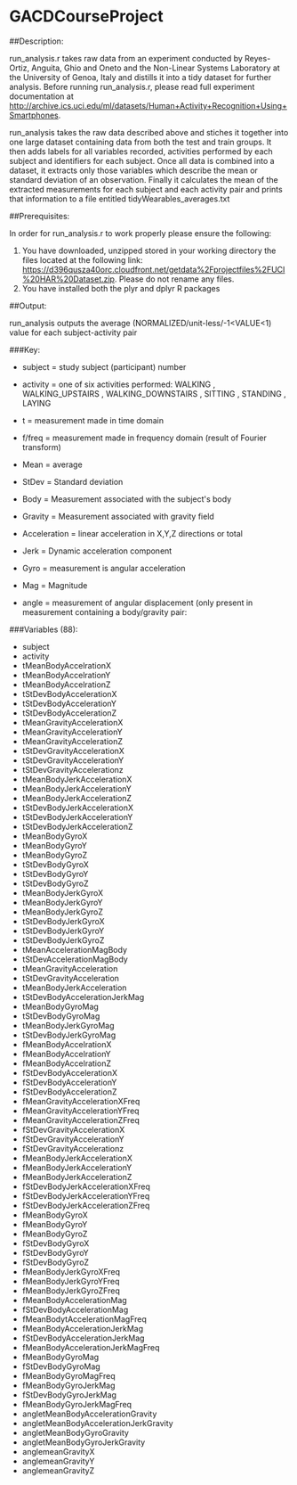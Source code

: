 # GACDCourseProject

##Description:

run_analysis.r takes raw data from an experiment conducted by Reyes-Ortiz, Anguita, Ghio and Oneto and the Non-Linear Systems Laboratory at the University of Genoa, Italy and distills it into a tidy dataset for further analysis. Before running run_analysis.r, please read full experiment documentation at http://archive.ics.uci.edu/ml/datasets/Human+Activity+Recognition+Using+Smartphones.

run_analysis takes the raw data described above and stiches it together into one large dataset containing data from both the test and train groups. It then adds labels for all variables recorded, activities performed by each subject and identifiers for each subject. Once all data is combined into a dataset, it extracts only those variables which describe the mean or standard deviation of an observation. Finally it calculates the mean of the extracted measurements for each subject and each activity pair and prints that information to a file entitled tidyWearables_averages.txt

##Prerequisites:

In order for run_analysis.r to work properly please ensure the following:

1. You have downloaded, unzipped stored in your working directory the files located at the following link: https://d396qusza40orc.cloudfront.net/getdata%2Fprojectfiles%2FUCI%20HAR%20Dataset.zip. Please do not rename any files.
2. You have installed both the plyr and dplyr R packages

##Output:

run_analysis outputs the average (NORMALIZED/unit-less/-1<VALUE<1) value for each subject-activity pair

###Key:

* subject = study subject (participant) number
* activity = one of six activities performed: WALKING
, WALKING_UPSTAIRS
, WALKING_DOWNSTAIRS
, SITTING
, STANDING
, LAYING

* t = measurement made in time domain
* f/freq = measurement made in frequency domain (result of Fourier transform)
* Mean = average
* StDev = Standard deviation
* Body = Measurement associated with the subject's body
* Gravity = Measurement associated with gravity field
* Acceleration = linear acceleration in X,Y,Z directions or total
* Jerk = Dynamic acceleration component
* Gyro = measurement is angular acceleration
* Mag = Magnitude
* angle = measurement of angular displacement (only present in measurement containing a body/gravity pair:

###Variables (88):

* subject
* activity
* tMeanBodyAccelrationX
* tMeanBodyAccelrationY
* tMeanBodyAccelrationZ
* tStDevBodyAccelerationX
* tStDevBodyAccelerationY
* tStDevBodyAccelerationZ
* tMeanGravityAccelerationX
* tMeanGravityAccelerationY
* tMeanGravityAccelerationZ
* tStDevGravityAccelerationX
* tStDevGravityAccelerationY
* tStDevGravityAccelerationz
* tMeanBodyJerkAccelerationX
* tMeanBodyJerkAccelerationY
* tMeanBodyJerkAccelerationZ
* tStDevBodyJerkAccelerationX
* tStDevBodyJerkAccelerationY
* tStDevBodyJerkAccelerationZ
* tMeanBodyGyroX
* tMeanBodyGyroY
* tMeanBodyGyroZ
* tStDevBodyGyroX
* tStDevBodyGyroY
* tStDevBodyGyroZ
* tMeanBodyJerkGyroX
* tMeanBodyJerkGyroY
* tMeanBodyJerkGyroZ
* tStDevBodyJerkGyroX
* tStDevBodyJerkGyroY
* tStDevBodyJerkGyroZ
* tMeanAccelerationMagBody
* tStDevAccelerationMagBody
* tMeanGravityAcceleration
* tStDevGravityAcceleration
* tMeanBodyJerkAcceleration
* tStDevBodyAccelerationJerkMag
* tMeanBodyGyroMag
* tStDevBodyGyroMag
* tMeanBodyJerkGyroMag
* tStDevBodyJerkGyroMag
* fMeanBodyAccelrationX
* fMeanBodyAccelrationY
* fMeanBodyAccelrationZ
* fStDevBodyAccelerationX
* fStDevBodyAccelerationY
* fStDevBodyAccelerationZ
* fMeanGravityAccelerationXFreq
* fMeanGravityAccelerationYFreq
* fMeanGravityAccelerationZFreq
* fStDevGravityAccelerationX
* fStDevGravityAccelerationY
* fStDevGravityAccelerationz
* fMeanBodyJerkAccelerationX
* fMeanBodyJerkAccelerationY
* fMeanBodyJerkAccelerationZ
* fStDevBodyJerkAccelerationXFreq
* fStDevBodyJerkAccelerationYFreq
* fStDevBodyJerkAccelerationZFreq
* fMeanBodyGyroX
* fMeanBodyGyroY
* fMeanBodyGyroZ
* fStDevBodyGyroX
* fStDevBodyGyroY
* fStDevBodyGyroZ
* fMeanBodyJerkGyroXFreq
* fMeanBodyJerkGyroYFreq
* fMeanBodyJerkGyroZFreq
* fMeanBodyAccelerationMag
* fStDevBodyAccelerationMag
* fMeanBodytAccelerationMagFreq
* fMeanBodyAccelerationJerkMag
* fStDevBodyAccelerationJerkMag
* fMeanBodyAccelerationJerkMagFreq
* fMeanBodyGyroMag
* fStDevBodyGyroMag
* fMeanBodyGyroMagFreq
* fMeanBodyGyroJerkMag
* fStDevBodyGyroJerkMag
* fMeanBodyGyroJerkMagFreq
* angletMeanBodyAccelerationGravity
* angletMeanBodyAccelerationJerkGravity
* angletMeanBodyGyroGravity
* angletMeanBodyGyroJerkGravity
* anglemeanGravityX
* anglemeanGravityY
* anglemeanGravityZ
